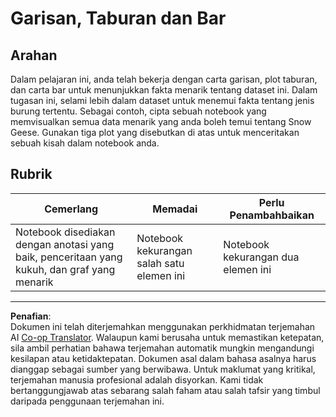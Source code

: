 <!--
CO_OP_TRANSLATOR_METADATA:
{
  "original_hash": "ad163c4fda72c8278280b61cad317ff4",
  "translation_date": "2025-08-28T18:42:54+00:00",
  "source_file": "3-Data-Visualization/09-visualization-quantities/assignment.md",
  "language_code": "ms"
}
-->
# Garisan, Taburan dan Bar

## Arahan

Dalam pelajaran ini, anda telah bekerja dengan carta garisan, plot taburan, dan carta bar untuk menunjukkan fakta menarik tentang dataset ini. Dalam tugasan ini, selami lebih dalam dataset untuk menemui fakta tentang jenis burung tertentu. Sebagai contoh, cipta sebuah notebook yang memvisualkan semua data menarik yang anda boleh temui tentang Snow Geese. Gunakan tiga plot yang disebutkan di atas untuk menceritakan sebuah kisah dalam notebook anda.

## Rubrik

Cemerlang | Memadai | Perlu Penambahbaikan
--- | --- | -- |
Notebook disediakan dengan anotasi yang baik, penceritaan yang kukuh, dan graf yang menarik | Notebook kekurangan salah satu elemen ini | Notebook kekurangan dua elemen ini

---

**Penafian**:  
Dokumen ini telah diterjemahkan menggunakan perkhidmatan terjemahan AI [Co-op Translator](https://github.com/Azure/co-op-translator). Walaupun kami berusaha untuk memastikan ketepatan, sila ambil perhatian bahawa terjemahan automatik mungkin mengandungi kesilapan atau ketidaktepatan. Dokumen asal dalam bahasa asalnya harus dianggap sebagai sumber yang berwibawa. Untuk maklumat yang kritikal, terjemahan manusia profesional adalah disyorkan. Kami tidak bertanggungjawab atas sebarang salah faham atau salah tafsir yang timbul daripada penggunaan terjemahan ini.